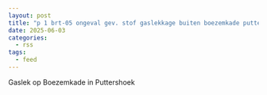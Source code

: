 ```yaml
---
layout: post
title: "p 1 brt-05 ongeval gev. stof gaslekkage buiten boezemkade puttershoek 189491 186031"
date: 2025-06-03
categories: 
  - rss
tags: 
  - feed
---
```


Gaslek op Boezemkade in Puttershoek

